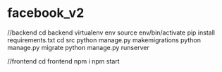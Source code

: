 # facebook_v2

//backend 
cd backend
virtualenv env
source env/bin/activate
pip install requirements.txt 
cd src
python manage.py makemigrations
python manage.py migrate
python manage.py runserver

//frontend
cd frontend
npm i
npm start
